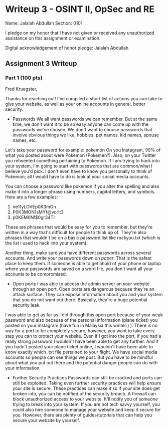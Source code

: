 Writeup 3 - OSINT II, OpSec and RE
======

Name: Jalalah Abdullah
Section: 0101

I pledge on my honor that I have not given or received any unauthorized assistance on this assignment or examination.

Digital acknowledgement of honor pledge: Jalalah Abdullah

## Assignment 3 Writeup

### Part 1 (100 pts)

Fred Kruegster,

Thanks for reaching out! I've compiled a short list of actions you can take to give your website, as well as your online accounts in general, better security.

* Passwords
We all want passwords we can remember. But at the same time, we don't want it to be so easy anyone can come up with the passwords we've chosen. We don't want to choose passwords that involve obvious things we like, hobbies, pet names, kid names, spouse names, etc.

Let's take your password for example: pokemon
On you Instagram, 99% of what you posted about were Pokemon (Pokemen?). Also, on your Twitter you retweeted something pertaining to Pokemon. If I am trying to
hack into your system, I'm going to start with passwords that are common/what I believe you'd pick. I don't even have to know you personally to think of Pokemon; all I would have to do is look at your social media accounts.

You can choose a password like pokemon if you alter the spelling and also make it into a longer phrase using numbers, capitol letters, and symbols. Here are a few examples:
1. ire11yLOVEp0K3mOn
2. P0K3MON1sMYf@vor!t3
3. p0KEM0N!$0gr34T!

These are phrases that would be easy for you to remember, but they're written in a way that's difficult for people to think up of. They're also phrases that wouldn't be on a basic password list like rockyou.txt (which is the list I used to hack into your system).

Another thing, make sure you have different passwords across several accounts. And write your passwords down *on paper*. That is the safest place to keep them. If someone is able to get ahold of your phone or laptop where your passwords are saved on a word file, you don't want all your accounts to be compromised.

* Open ports
I was able to access the admin server on your website through an open port. Open ports are dangerous because they're an attack surface. They can expose information about you and your system that you do not want out there. Basically, they're a huge potential security leak.

I was able to get as far as I did through this open port because of your weak password and also because of the personal information (plane ticket) you posted on your instagram (have fun in Malaysia this winter:) ). There is no way for a port to be completely secure, however, you want to take every step you can to protect your website. Even if I got into the port, if you had a really strong password I wouldn't have been able to get any further.
And if you hadn't posted your plane ticket online, I wouldn't have been able to know exactly which .txt file pertained to your flight.
We have social media accounts so people can see things we post. But you have to be mindful about what you put out there and the potential danger people can do with your information.

* Further Security Practices
Passwords can still be cracked and ports can still be exploited. Taking even further security practices will help ensure your site is secure. These practices can make it so if your site does get broken into, you can be notified of the security breach.
A firewall can block unauthorized access to your website. It'll notify you of someone trying to break into your system. If you are not tech savvy yourself, you could also hire someone to manage your website and keep it secure for you. However, there are plenty of guides/tutorials that can help you secure your website by yourself. 
